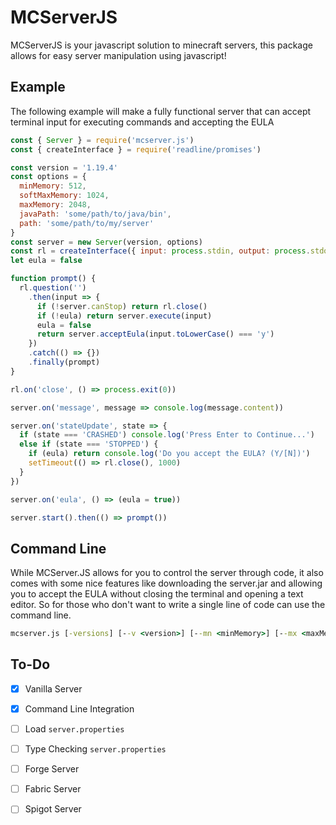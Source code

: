 # MCServerJS

MCServerJS is your javascript solution to minecraft servers, this package allows for easy server manipulation using javascript!

## Example

The following example will make a fully functional server that can accept terminal input for executing commands and accepting the EULA

```js
const { Server } = require('mcserver.js')
const { createInterface } = require('readline/promises')

const version = '1.19.4'
const options = {
  minMemory: 512,
  softMaxMemory: 1024,
  maxMemory: 2048,
  javaPath: 'some/path/to/java/bin',
  path: 'some/path/to/my/server'
}
const server = new Server(version, options)
const rl = createInterface({ input: process.stdin, output: process.stdout })
let eula = false

function prompt() {
  rl.question('')
    .then(input => {
      if (!server.canStop) return rl.close()
      if (!eula) return server.execute(input)
      eula = false
      return server.acceptEula(input.toLowerCase() === 'y')
    })
    .catch(() => {})
    .finally(prompt)
}

rl.on('close', () => process.exit(0))

server.on('message', message => console.log(message.content))

server.on('stateUpdate', state => {
  if (state === 'CRASHED') console.log('Press Enter to Continue...')
  else if (state === 'STOPPED') {
    if (eula) return console.log('Do you accept the EULA? (Y/[N])')
    setTimeout(() => rl.close(), 1000)
  }
})

server.on('eula', () => (eula = true))

server.start().then(() => prompt())
```

## Command Line

While MCServer.JS allows for you to control the server through code, it also comes with some nice features like downloading the server.jar and allowing you to accept the EULA without closing the terminal and opening a text editor. So for those who don't want to write a single line of code can use the command line.

```bat
mcserver.js [-versions] [--v <version>] [--mn <minMemory>] [--mx <maxMemory>] [--smx <softMaxMemory>] [--java <javaPath>] [--path <path>] [path]
```

## To-Do

- [x] Vanilla Server
- [x] Command Line Integration
- [ ] Load `server.properties`
- [ ] Type Checking `server.properties`
- [ ] Forge Server
- [ ] Fabric Server
- [ ] Spigot Server

